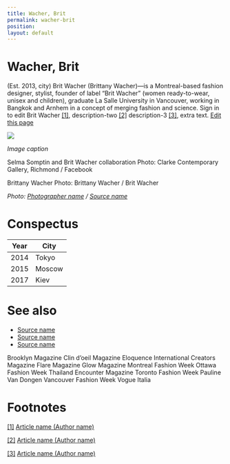 ```yaml
---
title: Wacher, Brit
permalink: wacher-brit
position:
layout: default
---
```


# Wacher, Brit

(Est. 2013, city) Brit Wacher (Brittany Wacher)—is a Montreal-based fashion designer, stylist, founder of label “Brit Wacher” (women ready-to-wear, unisex and children), graduate La Salle University in Vancouver, working in Bangkok and Arnhem in a concept of merging fashion and science. Sign in to edit Brit Wacher <span id="a1">[\[1\]](#f1)</span>, description-two <span id="a2">[\[2\]](#f2)</span> description-3 <span id="a3">[\[3\]](#f3)</span>, extra text. [Edit this page](http://prose.io/#indexmod/encyclopedia/edit/master/wacher-brit.md)

![](/images/image-name.jpg)

*Image caption*

Selma Somptin and Brit Wacher collaboration
Photo: Clarke Contemporary Gallery, Richmond / Facebook

Brittany Wacher
Photo: Brittany Wacher / Brit Wacher

*Photo: [Photographer name](http://example.net/) / [Source name](http://example.net/)*

# Conspectus

|Year|City|
|----|---------|
|2014|Tokyo|
|2015|Moscow|
|2017|Kiev|

# See also

- [Source name](http://example.net/)
- [Source name](http://example.net/)
- [Source name](http://example.net/)

Brooklyn Magazine
Clin d’oeil Magazine
Eloquence International Creators Magazine
Flare Magazine
Glow Magazine
Montreal Fashion Week
Ottawa Fashion Week
Thailand Encounter Magazine
Toronto Fashion Week
Pauline Van Dongen
Vancouver Fashion Week
Vogue Italia

# Footnotes

[[1]](#a1) <span id="f1"></span> [Article name (Author name)](http://example.net/article)

[[2]](#a2) <span id="f2"></span> [Article name (Author name)](http://example.net/article)

[[3]](#a3) <span id="f3"></span> [Article name (Author name)](http://example.net/article)
